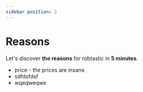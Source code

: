 ```yaml
---
sidebar position: 2
---
```

# Reasons

Let's discover **the reasons** for robtastic in  **5 minutes**.

- price - the prices are insane
- sdfdsfdsf
- wqeqweqwe
